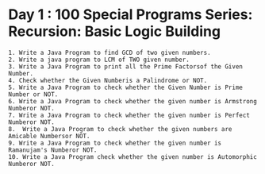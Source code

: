 # Day 1 : 100 Special Programs Series: Recursion: Basic Logic Building

    1. Write a Java Program to find GCD of two given numbers. 
    2. Write a java program to LCM of TWO given number. 
    3. Write a Java Program to print all the Prime Factorsof the Given Number. 
    4. Check whether the Given Numberis a Palindrome or NOT. 
    5. Write a Java Program to check whether the Given Number is Prime Number or NOT. 
    6. Write a Java Program to check whether the given number is Armstrong Numberor NOT. 
    7. Write a Java Program to check whether the given number is Perfect Numberor NOT. 
    8.  Write a Java Program to check whether the given numbers are Amicable Numbersor NOT.
    9. Write a Java Program to check whether the given number is Ramanujam's Numberor NOT.
    10. Write a Java Program check whether the given number is Automorphic Numberor NOT.
